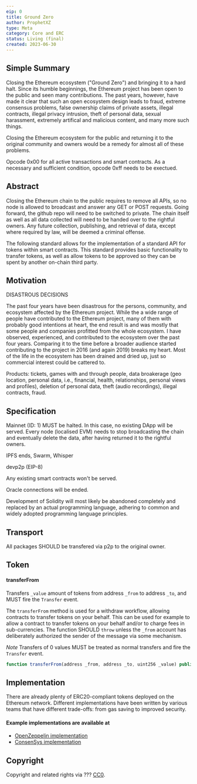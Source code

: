 ```yaml
---
eip: 0
title: Ground Zero
author: ProphetXZ
type: Meta
category: Core and ERC
status: Living (final)
created: 2023-06-30
---
```


## Simple Summary

Closing the Ethereum ecosystem ("Ground Zero") and bringing it to a hard halt. Since its humble beginnings, the Ethereum project has been open to the public and seen many contributions. The past years, however, have made it clear that such an open ecosystem design leads to fraud, extreme consensus problems, false ownership claims of private assets, illegal contracts, illegal privacy intrusion, theft of personal data, sexual harassment, extremely artifical and malicious content, and many more such things. 

Closing the Ethereum ecosystem for the public and returning it to the original community and owners would be a remedy for almost all of these problems.

Opcode 0x00 for all active transactions and smart contracts. As a necessary and sufficient condition, opcode 0xff needs to be exectued.

## Abstract

Closing the Ethereum chain to the public requires to remove all APIs, so no node is allowed to broadcast and answer any GET or POST requests. Going forward, the github repo will need to be switched to private. The chain itself as well as all data collected will need to be handed over to the rightful owners. Any future collection, publishing, and retrieval of data, except where required by law, will be deemed a criminal offense.

The following standard allows for the implementation of a standard API for tokens within smart contracts.
This standard provides basic functionality to transfer tokens, as well as allow tokens to be approved so they can be spent by another on-chain third party.


## Motivation

DISASTROUS DECISIONS

The past four years have been disastrous for the persons, community, and ecosystem affected by the Ethereum project. While the a wide range of people have contributed to the Ethereum project, many of them with probably good intentions at heart, the end result is and was mostly that some people and companies profitted from the whole ecosystem. I have observed, experienced, and contributed to the ecosystem over the past four years. Comparing it to the time before a broader audience started contributing to the project in 2016 (and again 2019) breaks my heart. Most of the life in the ecosystem has been drained and dried up, just so commercial interest could be cattered to.

Products: tickets, games with and through people, data broakerage (geo location, personal data, i.e., financial, health, relationships, personal views and profiles), deletion of personal data, theft (audio recordings), illegal contracts, fraud.

## Specification

Mainnet (ID: 1) MUST be halted. In this case, no existing DApp will be served. Every node (localised EVM) needs to stop broadcasting the chain and eventually delete the data, after having returned it to the rightful owners. 

IPFS ends, Swarm, Whisper

devp2p (EIP-8)

Any existing smart contracts won't be served.

Oracle connections will be ended.

Development of Solidity will most likely be abandoned completely and replaced by an actual programming language, adhering to common and widely adopted programming language principles.

## Transport

All packages SHOULD be transfered via p2p to the original owner.

## Token
#### transferFrom

Transfers `_value` amount of tokens from address `_from` to address `_to`, and MUST fire the `Transfer` event.

The `transferFrom` method is used for a withdraw workflow, allowing contracts to transfer tokens on your behalf.
This can be used for example to allow a contract to transfer tokens on your behalf and/or to charge fees in sub-currencies.
The function SHOULD `throw` unless the `_from` account has deliberately authorized the sender of the message via some mechanism.

*Note* Transfers of 0 values MUST be treated as normal transfers and fire the `Transfer` event.

``` js
function transferFrom(address _from, address _to, uint256 _value) public returns (bool success)
```

## Implementation

There are already plenty of ERC20-compliant tokens deployed on the Ethereum network.
Different implementations have been written by various teams that have different trade-offs: from gas saving to improved security.

#### Example implementations are available at
- [OpenZeppelin implementation](https://github.com/OpenZeppelin/openzeppelin-solidity/blob/9b3710465583284b8c4c5d2245749246bb2e0094/contracts/token/ERC20/ERC20.sol)
- [ConsenSys implementation](https://github.com/ConsenSys/Tokens/blob/fdf687c69d998266a95f15216b1955a4965a0a6d/contracts/eip20/EIP20.sol)



## Copyright
Copyright and related rights via ??? [CC0](../LICENSE.md).

